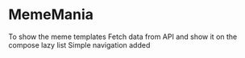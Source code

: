 # MemeMania
To show the meme templates
Fetch data from API and show it on the compose lazy list
Simple navigation added 
